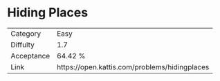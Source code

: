 # Hiding Places

<table>
    <tr>
        <td>Category</td>
        <td>Easy</td>
    </tr>
    <tr>
        <td>Diffulty</td>
        <td>1.7</td>
    </tr>
    <tr>
        <td>Acceptance</td>
        <td>64.42 %</td>
    </tr>
    <tr>
        <td>Link</td>
        <td>https://open.kattis.com/problems/hidingplaces</td>
    </tr>
</table>